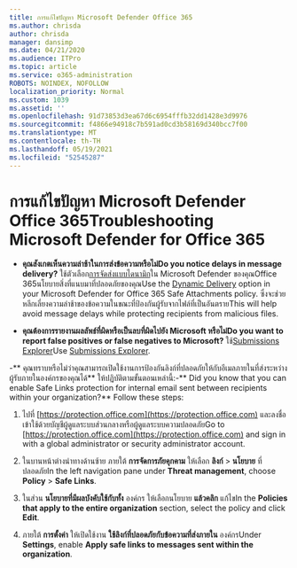 ```yaml
---
title: การแก้ไขปัญหา Microsoft Defender Office 365
ms.author: chrisda
author: chrisda
manager: dansimp
ms.date: 04/21/2020
ms.audience: ITPro
ms.topic: article
ms.service: o365-administration
ROBOTS: NOINDEX, NOFOLLOW
localization_priority: Normal
ms.custom: 1039
ms.assetid: ''
ms.openlocfilehash: 91d73853d3ea67d6c6954fffb32dd1428e3d9976
ms.sourcegitcommit: f4866e94918c7b591ad0cd3b58169d340bcc7f00
ms.translationtype: MT
ms.contentlocale: th-TH
ms.lasthandoff: 05/19/2021
ms.locfileid: "52545287"
---
```

# <a name="troubleshooting-microsoft-defender-for-office-365"></a><span data-ttu-id="562bd-102">การแก้ไขปัญหา Microsoft Defender Office 365</span><span class="sxs-lookup"><span data-stu-id="562bd-102">Troubleshooting Microsoft Defender for Office 365</span></span>

- <span data-ttu-id="562bd-103">**คุณสังเกตเห็นความล่าช้าในการส่งข้อความหรือไม่**</span><span class="sxs-lookup"><span data-stu-id="562bd-103">**Do you notice delays in message delivery?**</span></span> <span data-ttu-id="562bd-104">ใช้ตัวเลือก[การจัดส่งแบบไดนามิก](/microsoft-365/security/office-365-security/dynamic-delivery-and-previewing)ใน Microsoft Defender ของคุณOffice 365นโยบายสิ่งที่แนบมาที่ปลอดภัยของคุณ</span><span class="sxs-lookup"><span data-stu-id="562bd-104">Use the [Dynamic Delivery](/microsoft-365/security/office-365-security/dynamic-delivery-and-previewing) option in your Microsoft Defender for Office 365 Safe Attachments policy.</span></span> <span data-ttu-id="562bd-105">ซึ่งจะช่วยหลีกเลี่ยงความล่าช้าของข้อความในขณะที่ป้องกันผู้รับจากไฟล์ที่เป็นอันตราย</span><span class="sxs-lookup"><span data-stu-id="562bd-105">This will help avoid message delays while protecting recipients from malicious files.</span></span>

- <span data-ttu-id="562bd-106">**คุณต้องการรายงานผลลัพธ์ที่ผิดหรือเป็นลบที่ผิดไปยัง Microsoft หรือไม่**</span><span class="sxs-lookup"><span data-stu-id="562bd-106">**Do you want to report false positives or false negatives to Microsoft?**</span></span> <span data-ttu-id="562bd-107">ใช้[Submissions Explorer](https://protection.office.com/reportsubmission)</span><span class="sxs-lookup"><span data-stu-id="562bd-107">Use [Submissions Explorer](https://protection.office.com/reportsubmission).</span></span>

<span data-ttu-id="562bd-108">-\*\* คุณทราบหรือไม่ว่าคุณสามารถเปิดใช้งานการป้องกันลิงก์ที่ปลอดภัยให้กับอีเมลภายในที่ส่งระหว่างผู้รับภายในองค์กรของคุณได้\*\* ให้ปฏิบัติตามขั้นตอนเหล่านี้:</span><span class="sxs-lookup"><span data-stu-id="562bd-108">-\*\* Did you know that you can enable Safe Links protection for internal email sent between recipients within your organization?\*\* Follow these steps:</span></span>

  1. <span data-ttu-id="562bd-109">ไปที่ [https://protection.office.com](https://protection.office.com) และลงชื่อเข้าใช้ด้วยบัญชีผู้ดูแลระบบส่วนกลางหรือผู้ดูแลระบบความปลอดภัย</span><span class="sxs-lookup"><span data-stu-id="562bd-109">Go to [https://protection.office.com](https://protection.office.com) and sign in with a global administrator or security administrator account.</span></span>

  2. <span data-ttu-id="562bd-110">ในบานหน้าต่างนําทางด้านซ้าย ภายใต้ **การจัดการภัยคุกคาม** ให้เลือก **ลิงก์** \> **นโยบาย** ที่ปลอดภัย</span><span class="sxs-lookup"><span data-stu-id="562bd-110">In the left navigation pane under **Threat management**, choose **Policy** \> **Safe Links**.</span></span>

  3. <span data-ttu-id="562bd-111">ในส่วน **นโยบายที่มีผลบังคับใช้กับทั้ง** องค์กร ให้เลือกนโยบาย **แล้วคลิก** แก้ไข</span><span class="sxs-lookup"><span data-stu-id="562bd-111">In the **Policies that apply to the entire organization** section, select the policy and click **Edit**.</span></span>

  4. <span data-ttu-id="562bd-112">ภายใต้ **การตั้งค่า** ให้เปิดใช้งาน **ใช้ลิงก์ที่ปลอดภัยกับข้อความที่ส่งภายใน** องค์กร</span><span class="sxs-lookup"><span data-stu-id="562bd-112">Under **Settings**, enable **Apply safe links to messages sent within the organization**.</span></span>

